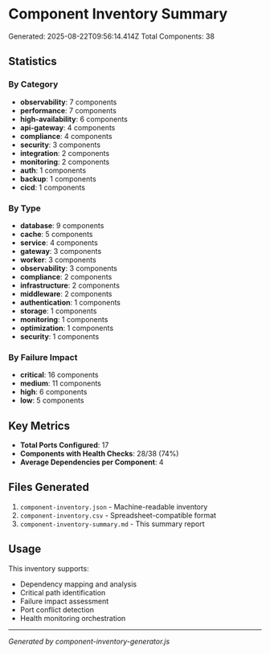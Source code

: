 # Component Inventory Summary

Generated: 2025-08-22T09:56:14.414Z
Total Components: 38

## Statistics

### By Category

- **observability**: 7 components
- **performance**: 7 components
- **high-availability**: 6 components
- **api-gateway**: 4 components
- **compliance**: 4 components
- **security**: 3 components
- **integration**: 2 components
- **monitoring**: 2 components
- **auth**: 1 components
- **backup**: 1 components
- **cicd**: 1 components

### By Type  

- **database**: 9 components
- **cache**: 5 components
- **service**: 4 components
- **gateway**: 3 components
- **worker**: 3 components
- **observability**: 3 components
- **compliance**: 2 components
- **infrastructure**: 2 components
- **middleware**: 2 components
- **authentication**: 1 components
- **storage**: 1 components
- **monitoring**: 1 components
- **optimization**: 1 components
- **security**: 1 components

### By Failure Impact

- **critical**: 16 components
- **medium**: 11 components
- **high**: 6 components
- **low**: 5 components

## Key Metrics

- **Total Ports Configured**: 17
- **Components with Health Checks**: 28/38 (74%)
- **Average Dependencies per Component**: 4

## Files Generated

1. `component-inventory.json` - Machine-readable inventory
2. `component-inventory.csv` - Spreadsheet-compatible format  
3. `component-inventory-summary.md` - This summary report

## Usage

This inventory supports:

- Dependency mapping and analysis
- Critical path identification  
- Failure impact assessment
- Port conflict detection
- Health monitoring orchestration

---

*Generated by component-inventory-generator.js*
